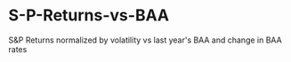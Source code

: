 # S-P-Returns-vs-BAA
S&amp;P Returns normalized by volatility vs last year's BAA and change in BAA rates
